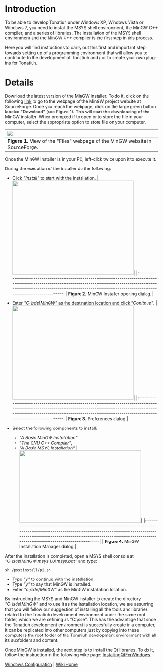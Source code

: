 # Introduction #

To be able to develop Tonatiuh under Windows XP, Windows Vista or Windows 7, you need to install the MSYS shell environment, the MinGW C++ compiler, and a series of libraries. The installation of the MSYS shell environment and the MinGW C++ compiler is the first step in this process.

Here you will find instructions to carry out this first and important step towards setting up of a programming environment that will allow you to contribute to the development of Tonatiuh and / or to create your own plug-ins for Tonatiuh.

# Details #

Download the latest version of the MinGW installer. To do it, click on the following [link](http://sourceforge.net/projects/mingw/) to go to the webpage of the MinGW project website at SourceForge. Once you reach the webpage, click on the large green button labeled "Download" (see Figure 1). This will start the downloading of the MinGW installer. When prompted if to open or to store the file in your computer, select the appropriate option to store file on your computer.


|<a href='https://picasaweb.google.com/lh/photo/7fQEZquqdmkb04TyqtIJB-hPzBptKnN6WXkW8rDyw9U?feat=directlink'><img src='https://lh6.googleusercontent.com/-SIFnx5V_H18/ThqyVa4CjAI/AAAAAAAAAJY/aGEpPaFSQ98/s400/MinGWForWindows.png' /></a>|
|:----------------------------------------------------------------------------------------------------------------------------------------------------------------------------------------------------------------------------------------|
| **Figure 1.** View of the "Files" webpage of the MinGW website in SourceForge.|

Once the MinGW installer is in your PC, left-click twice upon it to execute it.

During the execution of the installer do the following:
  * Click _"Install"_ to start with the installation.
|<a href='https://picasaweb.google.com/lh/photo/P46lc0dg0VXFkkmH0JQrJdMTjNZETYmyPJy0liipFm0?feat=embedwebsite'><img src='https://lh5.googleusercontent.com/-Tm_4TtGkiiA/Up7U5bj9rwI/AAAAAAAAAQE/Sh0uv7TPv8k/s400/MinGWInstall1.png' height='309' width='400' /></a>|
|:-----------------------------------------------------------------------------------------------------------------------------------------------------------------------------------------------------------------------------------------------------------------|
| **Figure 2.** MinGW Installer opening dialog.|

  * Enter _"C:\sde\MinGW"_ as the destination location and click _"Conitnue"_.
|<a href='https://picasaweb.google.com/lh/photo/bB68hnRDyufMWUCdClGR0dMTjNZETYmyPJy0liipFm0?feat=embedwebsite'><img src='https://lh6.googleusercontent.com/-mCROtodDlVI/Up7WU3NkVGI/AAAAAAAAAQg/XcjIKzu79NA/s400/MinGWInstall2.png' height='309' width='400' /></a>|
|:-----------------------------------------------------------------------------------------------------------------------------------------------------------------------------------------------------------------------------------------------------------------|
| **Figure 3.** Preferences dialog.|

  * Select the following components to install:
    * _"A Basic MinGW Installation"_
    * _"The GNU C++ Compiler"_,
    * _"A Basic MSYS Installation"_
|<a href='https://picasaweb.google.com/lh/photo/QlT0ac2be5bYlgEK_ZjHpdMTjNZETYmyPJy0liipFm0?feat=embedwebsite'><img src='https://lh5.googleusercontent.com/-F9UZ0Su8xWc/Up7WV7Q3mTI/AAAAAAAAAQs/14ndwsbCnqo/s400/MinGWInstall4.png' height='236' width='400' /></a>|
|:-----------------------------------------------------------------------------------------------------------------------------------------------------------------------------------------------------------------------------------------------------------------|
| **Figure 4.** MinGW Installation Manager dialog.|

After the installation is completed, open a MSYS shell console at _"C:\sde\MinGW\msys\1.0\msys.bat"_ and type:
```
sh /postinstall/pi.sh
```
  * Type _"y"_ to continue with the installation.
  * Type _"y"_ to say that MinGW is installed.
  * Enter _"c:/sde/MinGW"_ as the MinGW installation location.

By instructing the MSYS and MinGW installer to create the directory _"C:\sde\MinGW"_ and to use it as the installation location, we are assuming that you will follow our suggestion of installing all the tools and libraries related to the Tonatiuh development environment under the same root folder, which we are defining as "C:\sde\". This has the advantage that once the Tonatiuh development environment is succesfully create in a computer, it can be replicated into other computers just by copying into these computers the root folder of the Tonatiuh development environment with all its subfolders and content.

Once MinGW is installed, the next step is to install the Qt libraries. To do it, follow the instruction in the following wike page: [InstallingQtForWindows](InstallingQtForWindows.md).

[Windows Configuration](InstallingForWindows.md) | [Wiki Home](http://code.google.com/p/tonatiuh/w/list)